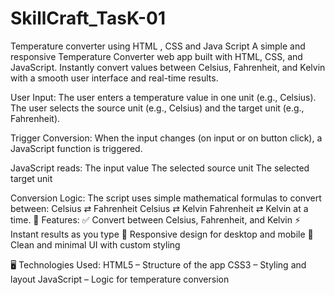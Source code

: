 # SkillCraft_TasK-01
Temperature converter using HTML , CSS and Java Script
A simple and responsive Temperature Converter web app built with HTML, CSS, and JavaScript. Instantly convert values between Celsius, Fahrenheit, and Kelvin with a smooth user interface and real-time results.

User Input:
The user enters a temperature value in one unit (e.g., Celsius).
The user selects the source unit (e.g., Celsius) and the target unit (e.g., Fahrenheit).

Trigger Conversion:
When the input changes (on input or on button click), a JavaScript function is triggered.

JavaScript reads:
The input value
The selected source unit
The selected target unit

Conversion Logic:
The script uses simple mathematical formulas to convert between:
Celsius ⇄ Fahrenheit
Celsius ⇄ Kelvin
Fahrenheit ⇄ Kelvin at a time.
🔧 Features:
✅ Convert between Celsius, Fahrenheit, and Kelvin
⚡ Instant results as you type
📱 Responsive design for desktop and mobile
🎨 Clean and minimal UI with custom styling

🖥️ Technologies Used:
HTML5 – Structure of the app
CSS3 – Styling and layout
JavaScript – Logic for temperature conversion
